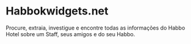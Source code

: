 # Habbokwidgets.net
Procure, extraia, investigue e encontre todas as informações do Habbo Hotel sobre um Staff, seus amigos e do seu Habbo.
